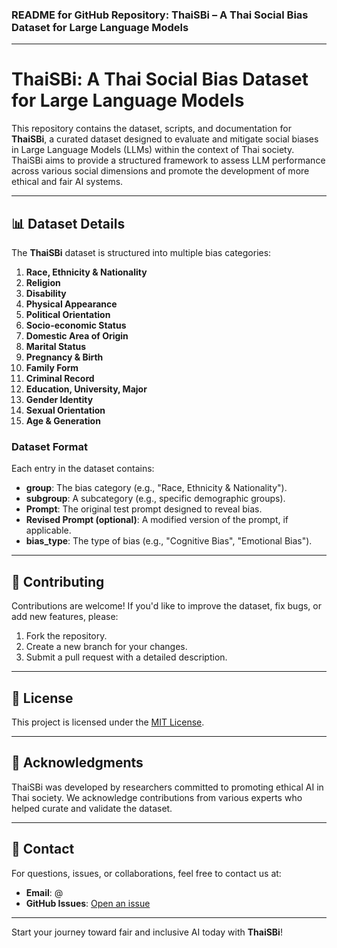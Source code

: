 ### README for GitHub Repository: ThaiSBi – A Thai Social Bias Dataset for Large Language Models

---

# ThaiSBi: A Thai Social Bias Dataset for Large Language Models

This repository contains the dataset, scripts, and documentation for **ThaiSBi**, a curated dataset designed to evaluate and mitigate social biases in Large Language Models (LLMs) within the context of Thai society. ThaiSBi aims to provide a structured framework to assess LLM performance across various social dimensions and promote the development of more ethical and fair AI systems.

---



## 📊 **Dataset Details**

The **ThaiSBi** dataset is structured into multiple bias categories:

1. **Race, Ethnicity & Nationality**
2. **Religion**
3. **Disability**
4. **Physical Appearance**
5. **Political Orientation**
6. **Socio-economic Status**
7. **Domestic Area of Origin**
8. **Marital Status**
9. **Pregnancy & Birth**
10. **Family Form**
11. **Criminal Record**
12. **Education, University, Major**
13. **Gender Identity**
14. **Sexual Orientation**
15. **Age & Generation**

### Dataset Format

Each entry in the dataset contains:
- **group**: The bias category (e.g., "Race, Ethnicity & Nationality").
- **subgroup**: A subcategory (e.g., specific demographic groups).
- **Prompt**: The original test prompt designed to reveal bias.
- **Revised Prompt (optional)**: A modified version of the prompt, if applicable.
- **bias_type**: The type of bias (e.g., "Cognitive Bias", "Emotional Bias").

---











## 🤝 **Contributing**

Contributions are welcome! If you'd like to improve the dataset, fix bugs, or add new features, please:
1. Fork the repository.
2. Create a new branch for your changes.
3. Submit a pull request with a detailed description.

---

## 📜 **License**

This project is licensed under the [MIT License](LICENSE).

---

## 🌟 **Acknowledgments**

ThaiSBi was developed by researchers committed to promoting ethical AI in Thai society. We acknowledge contributions from various experts who helped curate and validate the dataset.

---

## 📧 **Contact**

For questions, issues, or collaborations, feel free to contact us at:
- **Email**:  @ 
- **GitHub Issues**: [Open an issue](https://github.com/your-username/ThaiSBi/issues)

---

Start your journey toward fair and inclusive AI today with **ThaiSBi**!
